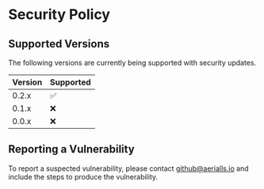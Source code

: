 # Security Policy

## Supported Versions

The following versions are currently being supported with security updates.

| Version | Supported          |
|---------| ------------------ |
| 0.2.x   | :white_check_mark: |
| 0.1.x   | :x:                |
| 0.0.x   | :x:                |

## Reporting a Vulnerability

To report a suspected vulnerability, please contact github@aerialls.io and include the steps to produce the vulnerability.
